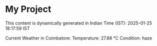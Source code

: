 # My Project

This content is dynamically generated in Indian Time (IST): 2025-01-25 18:17:59 IST


Current Weather in Coimbatore:
Temperature: 27.88 °C
Condition: haze

